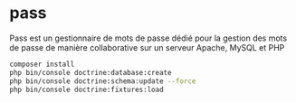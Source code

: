 pass
====

Pass est un gestionnaire de mots de passe dédié pour la gestion des mots de passe de manière collaborative sur un serveur Apache, MySQL et PHP

```bash
composer install
php bin/console doctrine:database:create
php bin/console doctrine:schema:update --force
php bin/console doctrine:fixtures:load
```